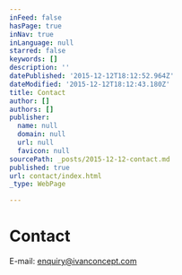 ```yaml
---
inFeed: false
hasPage: true
inNav: true
inLanguage: null
starred: false
keywords: []
description: ''
datePublished: '2015-12-12T18:12:52.964Z'
dateModified: '2015-12-12T18:12:43.180Z'
title: Contact
author: []
authors: []
publisher:
  name: null
  domain: null
  url: null
  favicon: null
sourcePath: _posts/2015-12-12-contact.md
published: true
url: contact/index.html
_type: WebPage

---
```

# Contact

E-mail: enquiry@ivanconcept.com